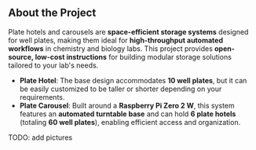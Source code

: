## About the Project
Plate hotels and carousels are **space-efficient storage systems** designed for well plates, making them ideal for **high-throughput automated workflows** in chemistry and biology labs. This project provides **open-source, low-cost instructions** for building modular storage solutions tailored to your lab's needs.

- **Plate Hotel**: The base design accommodates **10 well plates**, but it can be easily customized to be taller or shorter depending on your requirements.
- **Plate Carousel**: Built around a **Raspberry Pi Zero 2 W**, this system features an **automated turntable base** and can hold **6 plate hotels** (totaling **60 well plates**), enabling efficient access and organization.

TODO: add pictures